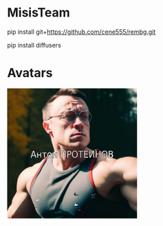 # MisisTeam
pip install git+https://github.com/cene555/rembg.git

pip install diffusers
# Avatars
<img src="./avatars/0.jpg" width="60%">



